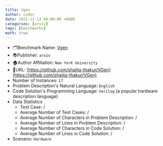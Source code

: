 ```yaml
---
title: Vgen
author: coder
date: 2022-12-13 00:00:00 +0800
categories: [arxiv]
tags: [benchmarks]
math: true
---
```


- 🗂️Benchmark Name: [Vgen](https://arxiv.org/pdf/2212.11140.pdf)
- 📚Publisher: `arxiv`
- 🏠Author Affiliation: `New York University`
- 🔗URL: [https://github.com/shailja-thakur/VGen](https://github.com/shailja-thakur/VGen)
- Number of Instances: `17`
- Problem Description's Natural Language: `English`
- Code Solution's Programming Language: `Verilog` (a popular hardware description language)
- Data Statistics
  + Test Case: /
  + Average Number of Test Cases: /
  + Average Number of Characters in Problem Description: /
  + Average Number of Lines in Problem Description: /
  + Average Number of Characters in Code Solution: /
  + Average Number of Lines in Code Solution: /
- Scenario: `Hardware`
